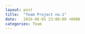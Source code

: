 ```yaml
---
layout: post
title:  "Team Project no.1"
date:   2016-06-01 23:00:00 +0900
categories: Team 
---
```


